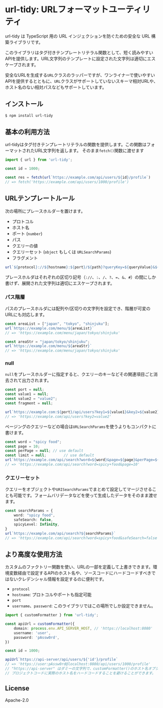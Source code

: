 # url-tidy: URLフォーマットユーティリティ

url-tidy は TypeScript 用の URL インジェクションを防ぐための安全な URL 構築ライブラリです。

このライブラリはタグ付きテンプレートリテラル関数として、短く読みやすいAPIを提供します。URL文字列のテンプレートに設定された文字列は適切にエスケープされます。

安全なURLを生成する`URL`クラスのラッパーですが、ワンライナーで使いやすいAPIを提供するとともに、`URL`クラスがサポートしていないスキーマ相対URLや、ホスト名のない相対パスなどもサポートしています。

## インストール

```bash
$ npm install url-tidy
```

## 基本の利用方法

url-tidyはタグ付きテンプレートリテラルの関数を提供します。この関数はフォーマットされたURL文字列を返します。
そのまま`fetch()`関数に渡せます

```ts
import { url } from 'url-tidy';

const id = 1000;

const res = fetch(url`https://example.com/api/users/${id}/profile`)
// => fetch('https://example.com/api/users/1000/profile')
```

## URLテンプレートルール

次の場所にプレースホルダーを置けます。

- プロトコル
- ホスト名
- ポート (`number`)
- パス
- クエリーの値
- クエリーセット (`object` もしくは `URLSearchParams`)
- フラグメント

```ts
url`${protocol}://${hostname}:${port}/${path}?queryKey=${queryValue}&${querySet}#${fragment}`
```

プレースホルダはそれぞれの区切り記号（`://`、`:`、`/`、`?`、`=`、`&`、`#`）の間にしか書けず、展開された文字列は適切にエスケープされます。

### パス階層

パスのプレースホルダには配列や/区切りの文字列を設定でき、階層が可変のURLにも対応します。

```ts
const areaList = ["japan", "tokyo", "shinjuku"];
url`https://example.com/menu/${areaList}`
// => 'https://example.com/menu/japan/tokyo/shinjuku'

const areaStr = "japan/tokyo/shinjuku";
url`https://example.com/menu/${areaStr}`
// => 'https://example.com/menu/japan/tokyo/shinjuku'
```

### null

`null`をプレースホルダーに指定すると、クエリーのキーなどその関連項目ごと消去されて出力されます。

```ts
const port = null;
const value1 = null;
const value2 = "value2";
const fragment = null;

url`https://example.com:${port}/api/users?key1=${value1}&key2=${value2}#${fragment}`
// => 'https://example.com/api/users?key2=value2'
```

ページングのクエリーなどの場合は`URLSearchParams`を使うよりもコンパクトに書けます。

```ts
const word = "spicy food";
const page = 10;
const perPage = null; // use default
const limit = null;        // use default
url`https://example.com/api/search?word=${word}&page=${page}&perPage=${perPage}&limit=${limit}`
// => 'https://example.com/api/search?word=spicy+food&page=10'
```

### クエリーセット

クエリーをオブジェクトや`URISearchParams`でまとめて設定してマージさせることも可能です。フォームバリデータなどを使って生成したデータをそのまま渡せます。

```ts
const searchParams = {
    word: "spicy food",
    safeSearch: false,
    spicyLevel: Infinity,
}
url`https://example.com/api/search?${searchParams}`
// => 'https://example.com/api/search?word=spicy+food&safeSearch=false'
```

## より高度な使用方法

カスタムのファクトリー関数を使い、URLの一部を定義して上書きできます。環境変数経由で設定するAPIのホスト名や、ソースコードにハードコードすべきではないクレデンシャル情報を設定するのに便利です。

- `protocol`
- `hostname`: プロトコルやポートも指定可能
- `port`
- `username`、`password`: このライブラリではこの場所でしか設定できません。

```ts
import { customFormatter } from 'url-tidy';

const apiUrl = customFormatter({
    domain: process.env.API_SERVER_HOST, // 'https://localhost:8080'
    username: 'user',
    password: 'pAssw0rd',
})

const id = 1000;

apiUrl`https://api-server/api/users/${'id'}/profile`
// => 'https://user:pAssw0rd@localhost:8080/api/users/1000/profile'
// "https://api-server" はダミーの文字列で、customFormatter()のホスト名オプションで置き換わる
// プロジェクトコードに実際のホスト名をハードコードすることを避けることができます。
```

## License

Apache-2.0
